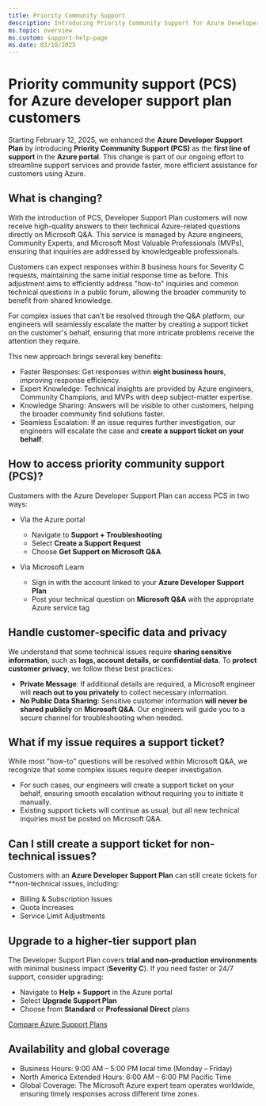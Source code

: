 ```yaml
---
title: Priority Community Support
description: Introducing Priority Community Support for Azure Developer Support customers.
ms.topic: overview
ms.custom: support-help-page
ms.date: 03/10/2025
---
```


# Priority community support (PCS) for Azure developer support plan customers 

Starting February 12, 2025, we enhanced the **Azure Developer Support Plan** by introducing **Priority Community Support (PCS)** as the **first line of support** in the **Azure portal**. This change is part of our ongoing effort to streamline support services and provide faster, more efficient assistance for customers using Azure.

## What is changing?

With the introduction of PCS, Developer Support Plan customers will now receive high-quality answers to their technical Azure-related questions directly on Microsoft Q&A. This service is managed by Azure engineers, Community Experts, and Microsoft Most Valuable Professionals (MVPs), ensuring that inquiries are addressed by knowledgeable professionals. 

Customers can expect responses within 8 business hours for Severity C requests, maintaining the same initial response time as before. This adjustment aims to efficiently address "how-to" inquiries and common technical questions in a public forum, allowing the broader community to benefit from shared knowledge.

For complex issues that can't be resolved through the Q&A platform, our engineers will seamlessly escalate the matter by creating a support ticket on the customer's behalf, ensuring that more intricate problems receive the attention they require.

This new approach brings several key benefits: 

- Faster Responses: Get responses within **eight business hours**, improving response efficiency. 
- Expert Knowledge: Technical insights are provided by Azure engineers, Community Champions, and MVPs with deep subject-matter expertise. 
- Knowledge Sharing: Answers will be visible to other customers, helping the broader community find solutions faster. 
- Seamless Escalation: If an issue requires further investigation, our engineers will escalate the case and **create a support ticket on your behalf**. 

## How to access priority community support (PCS)?

Customers with the Azure Developer Support Plan can access PCS in two ways: 

- Via the Azure portal 

   - Navigate to **Support + Troubleshooting** 
   - Select **Create a Support Request**
   - Choose **Get Support on Microsoft Q&A** 

- Via Microsoft Learn 

   - Sign in with the account linked to your **Azure Developer Support Plan**
   - Post your technical question on **Microsoft Q&A** with the appropriate Azure service tag

## Handle customer-specific data and privacy

We understand that some technical issues require **sharing sensitive information**, such as **logs, account details, or confidential data**. To **protect customer privacy**, we follow these best practices:

- **Private Message**: If additional details are required, a Microsoft engineer will **reach out to you privately** to collect necessary information.
- **No Public Data Sharing**: Sensitive customer information **will never be shared publicly** on **Microsoft Q&A**. Our engineers will guide you to a secure channel for troubleshooting when needed.

## What if my issue requires a support ticket? 

While most "how-to" questions will be resolved within Microsoft Q&A, we recognize that some complex issues require deeper investigation. 

- For such cases, our engineers will create a support ticket on your behalf, ensuring smooth escalation without requiring you to initiate it manually. 
- Existing support tickets will continue as usual, but all new technical inquiries must be posted on Microsoft Q&A.

## Can I still create a support ticket for non-technical issues? 

Customers with an **Azure Developer Support Plan** can still create tickets for **non-technical issues, including: 

- Billing & Subscription Issues 
- Quota Increases 
- Service Limit Adjustments 

## Upgrade to a higher-tier support plan

The Developer Support Plan covers **trial and non-production environments** with minimal business impact (**Severity C**). If you need faster or 24/7 support, consider upgrading: 

- Navigate to **Help + Support** in the Azure portal 
- Select **Upgrade Support Plan** 
- Choose from **Standard** or **Professional Direct** plans

[Compare Azure Support Plans](https://azure.microsoft.com/support/plans/)

## Availability and global coverage 

- Business Hours: 9:00 AM – 5:00 PM local time (Monday – Friday) 
- North America Extended Hours: 6:00 AM – 6:00 PM Pacific Time 
- Global Coverage: The Microsoft Azure expert team operates worldwide, ensuring timely responses across different time zones.
